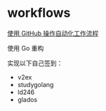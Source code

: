 # workflows

[使用 GitHub 操作自动化工作流程](https://help.github.com/cn/actions/automating-your-workflow-with-github-actions)

使用 Go 重构

实现以下自己签到：

- v2ex
- studygolang
- ld246
- glados
